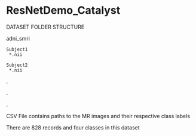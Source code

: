 # ResNetDemo_Catalyst

DATASET FOLDER STRUCTURE

 adni_smri

    Subject1
     *.nii
  
    Subject2
     *.nii
 
 .
 
 .
 
 .
  
  
  CSV File contains paths to the MR images and their respective class labels
  
  There are 828 records and four classes in this dataset
  
  
